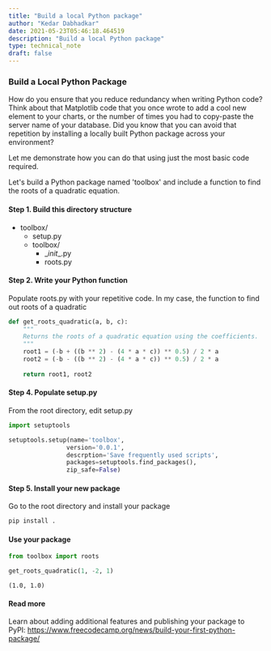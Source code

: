 ```yaml
---
title: "Build a local Python package"
author: "Kedar Dabhadkar"
date: 2021-05-23T05:46:18.464519
description: "Build a local Python package"
type: technical_note
draft: false
---
```

### Build a Local Python Package

How do you ensure that you reduce redundancy when writing Python code? Think about that Matplotlib code that you once wrote to add a cool new element to your charts, or the number of times you had to copy-paste the server name of your database. Did you know that you can avoid that repetition by installing a locally built Python package across your environment?

Let me demonstrate how you can do that using just the most basic code required.

Let's build a Python package named 'toolbox' and include a function to find the roots of a quadratic equation.

#### Step 1. Build this directory structure
- toolbox/
    - setup.py
    - toolbox/
        - \__init__.py
        - roots.py
#### Step 2. Write your Python function

Populate roots.py with your repetitive code. In my case, the function to find out roots of a quadratic


```python
def get_roots_quadratic(a, b, c):
    """
    Returns the roots of a quadratic equation using the coefficients.
    """
    root1 = (-b + ((b ** 2) - (4 * a * c)) ** 0.5) / 2 * a
    root2 = (-b - ((b ** 2) - (4 * a * c)) ** 0.5) / 2 * a
    
    return root1, root2
```

#### Step 4. Populate setup.py

From the root directory, edit setup.py


```python
import setuptools

setuptools.setup(name='toolbox',
                version='0.0.1',
                descrption='Save frequently used scripts',
                packages=setuptools.find_packages(),
                zip_safe=False)
```

#### Step 5. Install your new package

Go to the root directory and install your package


```python
pip install .
```

#### Use your package


```python
from toolbox import roots

get_roots_quadratic(1, -2, 1)
```




    (1.0, 1.0)



#### Read more

Learn about adding additional features and publishing your package to PyPI: https://www.freecodecamp.org/news/build-your-first-python-package/
